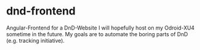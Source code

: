 # dnd-frontend
Angular-Frontend for a DnD-Website I will hopefully host on my Odroid-XU4 sometime in the future. My goals are to automate the boring parts of DnD (e.g. tracking initiative).
